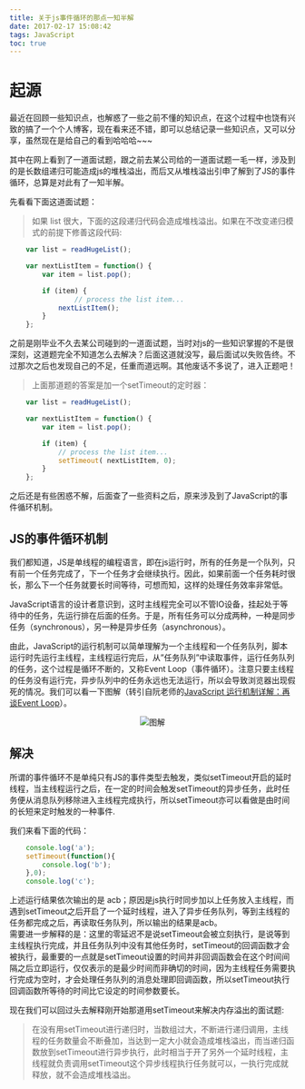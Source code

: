 ```yaml
---
title: 关于js事件循环的那点一知半解
date: 2017-02-17 15:08:42
tags: JavaScript
toc: true
---
```

# 起源

最近在回顾一些知识点，也解惑了一些之前不懂的知识点，在这个过程中也饶有兴致的搞了一个个人博客，现在看来还不错，即可以总结记录一些知识点，又可以分享，虽然现在是给自己的看到哈哈哈~~~

其中在网上看到了一道面试题，跟之前去某公司给的一道面试题一毛一样，涉及到的是长数组递归可能造成js的堆栈溢出，而后又从堆栈溢出引申了解到了JS的事件循环，总算是对此有了一知半解。  

<!-- more -->

先看看下面这道面试题：

> 如果 list 很大，下面的这段递归代码会造成堆栈溢出。如果在不改变递归模式的前提下修善这段代码:

```js
    var list = readHugeList();

    var nextListItem = function() {
        var item = list.pop();

        if (item) {
                // process the list item...
            nextListItem();
        }
    };
``` 

之前是刚毕业不久去某公司碰到的一道面试题，当时对js的一些知识掌握的不是很深刻，这道题完全不知道怎么去解决？后面这道就没写，最后面试以失败告终。不过那次之后也发现自己的不足，任重而道远啊。其他废话不多说了，进入正题吧！

> 上面那道题的答案是加一个setTimeout的定时器：

```js
    var list = readHugeList();

    var nextListItem = function() {
        var item = list.pop();

        if (item) {
            // process the list item...
            setTimeout( nextListItem, 0);
        }
    };
``` 

之后还是有些困惑不解，后面查了一些资料之后，原来涉及到了JavaScript的事件循环机制。

## JS的事件循环机制

我们都知道，JS是单线程的编程语言，即在js运行时，所有的任务是一个队列，只有前一个任务完成了，下一个任务才会继续执行。因此，如果前面一个任务耗时很长，那么下一个任务就要长时间等待，可想而知，这样的处理任务效率非常低。  

JavaScript语言的设计者意识到，这时主线程完全可以不管IO设备，挂起处于等待中的任务，先运行排在后面的任务。于是，所有任务可以分成两种，一种是同步任务（synchronous），另一种是异步任务（asynchronous）。  

由此，JavaScript的运行机制可以简单理解为一个主线程和一个任务队列，脚本运行时先运行主线程，主线程运行完后，从”任务队列”中读取事件，运行任务队列的任务，这个过程是循环不断的，又称Event Loop（事件循环）。注意只要主线程的任务没有运行完，异步队列中的任务永远也无法运行，所以会导致浏览器出现假死的情况。我们可以看一下图解（转引自阮老师的[JavaScript 运行机制详解：再谈Event Loop](http://www.ruanyifeng.com/blog/2014/10/event-loop.html)）。

<div align=center>
    <img src="http://www.ruanyifeng.com/blogimg/asset/2014/bg2014100802.png" alt="图解">
</div>

## 解决

所谓的事件循环不是单纯只有JS的事件类型去触发，类似setTimeout开启的延时线程，当主线程运行之后，在一定的时间会触发setTimeout的异步任务，此时任务便从消息队列移除进入主线程完成执行，所以setTimeout亦可以看做是由时间的长短来定时触发的一种事件.  

我们来看下面的代码：

```js
    console.log('a');
    setTimeout(function(){
        console.log('b');
    },0);
    console.log('c');
``` 

上述运行结果依次输出的是 acb；原因是js执行时同步加以上任务放入主线程，而遇到setTimeout之后开启了一个延时线程，进入了异步任务队列，等到主线程的任务都完成之后，再读取任务队列，所以输出的结果是acb。  
需要进一步解释的是：这里的零延迟不是说setTimeout会被立刻执行，是说等到主线程执行完成，并且任务队列中没有其他任务时，setTimeout的回调函数才会被执行，最重要的一点就是setTimeout设置的时间并非回调函数会在这个时间间隔之后立即运行，仅仅表示的是最少时间而非确切的时间，因为主线程任务需要执行完成为空时，才会处理任务队列的消息处理即回调函数，所以setTimeout执行回调函数所等待的时间比它设定的时间参数要长。

现在我们可以回过头去解释刚开始那道用setTimeout来解决内存溢出的面试题:  
> 在没有用setTimeout进行递归时，当数组过大，不断进行递归调用，主线程的任务数量会不断叠加，当达到一定大小就会造成堆栈溢出，而当递归函数放到setTimeout进行异步执行，此时相当于开了另外一个延时线程，主线程就负责调用setTimeout这个异步线程执行任务就可以，一执行完成就释放，就不会造成堆栈溢出。